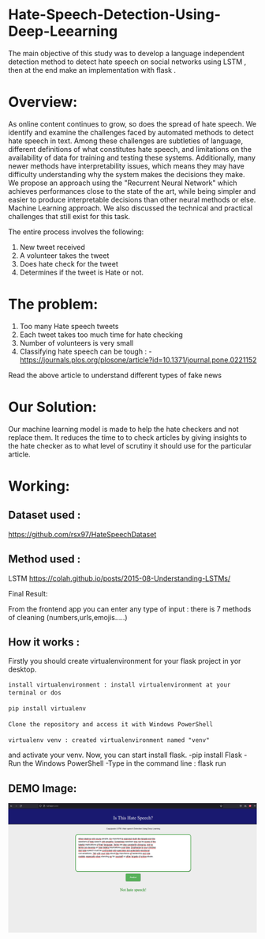 # Hate-Speech-Detection-Using-Deep-Leearning
The main objective of this study was to develop a language independent detection method to detect hate speech on social networks using LSTM , then at the end make an implementation with flask .


# Overview:

As online content continues to grow, so does the spread of hate speech. We identify and examine the challenges faced by automated methods to detect hate speech in text. Among these challenges are subtleties of language, different definitions of what constitutes hate speech, and limitations on the availability of data for training and testing these systems. Additionally, many newer methods have interpretability issues, which means they may have difficulty understanding why the system makes the decisions they make. We propose an approach using the "Recurrent Neural Network" which achieves performances close to the state of the art, while being simpler and easier to produce interpretable decisions than other neural methods or else. Machine Learning approach. We also discussed the technical and practical challenges that still exist for this task.

The entire process involves the following:

1.  New tweet received
2.  A volunteer takes the tweet
3.  Does hate check for the  tweet
4.  Determines if the tweet is Hate or not.

# The problem:

1.  Too many Hate speech tweets
2.  Each tweet takes too much time for hate checking 
3.  Number of volunteers is very small
4.  Classifying hate speech can be tough : -https://journals.plos.org/plosone/article?id=10.1371/journal.pone.0221152

Read the above article to understand different types of fake news

# Our Solution:

Our machine learning model is made to help the hate checkers and not replace them. It reduces the time to to check articles by giving insights to the hate checker as to what level of scrutiny it should use for the particular article.


# Working:

## Dataset used :
https://github.com/rsx97/HateSpeechDataset

## Method used :
LSTM
https://colah.github.io/posts/2015-08-Understanding-LSTMs/

Final Result:

From the frontend app  you can enter any type of input : there is 7 methods of cleaning (numbers,urls,emojis.....)

## How it works :
Firstly you should create virtualenvironment for your flask project in yor desktop.

    install virtualenvironment : install virtualenvironment at your terminal or dos

    pip install virtualenv

    Clone the repository and access it with Windows PowerShell

    virtualenv venv : created virtualenvironment named "venv"

and activate your venv.
Now, you can start install flask.
-pip install Flask
-Run the Windows PowerShell
-Type in the command line : flask run

## DEMO Image:
<img src="https://github.com/rsx97/Hate-Speech-Detection-Using-Deep-Leearning/blob/main/Hate%20Speech%20-%20with%20Pre%20process/static/image/hateSpeechUI.png" width=800/>
